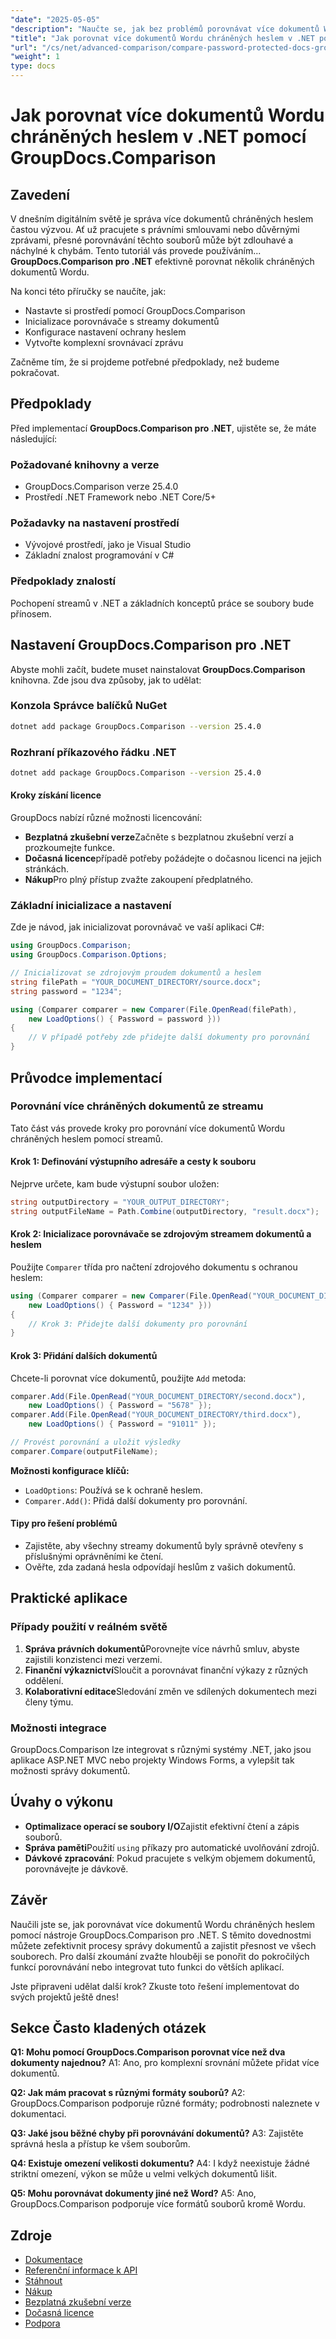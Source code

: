 ```yaml
---
"date": "2025-05-05"
"description": "Naučte se, jak bez problémů porovnávat více dokumentů Wordu chráněných heslem pomocí nástroje GroupDocs.Comparison pro .NET. Postupujte podle tohoto podrobného návodu s příklady kódu a praktickými aplikacemi."
"title": "Jak porovnat více dokumentů Wordu chráněných heslem v .NET pomocí GroupDocs.Comparison"
"url": "/cs/net/advanced-comparison/compare-password-protected-docs-groupdocs-dotnet/"
"weight": 1
type: docs
---
```

# Jak porovnat více dokumentů Wordu chráněných heslem v .NET pomocí GroupDocs.Comparison

## Zavedení
V dnešním digitálním světě je správa více dokumentů chráněných heslem častou výzvou. Ať už pracujete s právními smlouvami nebo důvěrnými zprávami, přesné porovnávání těchto souborů může být zdlouhavé a náchylné k chybám. Tento tutoriál vás provede používáním... **GroupDocs.Comparison pro .NET** efektivně porovnat několik chráněných dokumentů Wordu.

Na konci této příručky se naučíte, jak:
- Nastavte si prostředí pomocí GroupDocs.Comparison
- Inicializace porovnávače s streamy dokumentů
- Konfigurace nastavení ochrany heslem
- Vytvořte komplexní srovnávací zprávu

Začněme tím, že si projdeme potřebné předpoklady, než budeme pokračovat.

## Předpoklady
Před implementací **GroupDocs.Comparison pro .NET**, ujistěte se, že máte následující:

### Požadované knihovny a verze
- GroupDocs.Comparison verze 25.4.0
- Prostředí .NET Framework nebo .NET Core/5+

### Požadavky na nastavení prostředí
- Vývojové prostředí, jako je Visual Studio
- Základní znalost programování v C#

### Předpoklady znalostí
Pochopení streamů v .NET a základních konceptů práce se soubory bude přínosem.

## Nastavení GroupDocs.Comparison pro .NET
Abyste mohli začít, budete muset nainstalovat **GroupDocs.Comparison** knihovna. Zde jsou dva způsoby, jak to udělat:

### Konzola Správce balíčků NuGet
```bash
dotnet add package GroupDocs.Comparison --version 25.4.0
```

### Rozhraní příkazového řádku .NET
```bash
dotnet add package GroupDocs.Comparison --version 25.4.0
```

#### Kroky získání licence
GroupDocs nabízí různé možnosti licencování:
- **Bezplatná zkušební verze**Začněte s bezplatnou zkušební verzí a prozkoumejte funkce.
- **Dočasná licence**případě potřeby požádejte o dočasnou licenci na jejich stránkách.
- **Nákup**Pro plný přístup zvažte zakoupení předplatného.

### Základní inicializace a nastavení
Zde je návod, jak inicializovat porovnávač ve vaší aplikaci C#:

```csharp
using GroupDocs.Comparison;
using GroupDocs.Comparison.Options;

// Inicializovat se zdrojovým proudem dokumentů a heslem
string filePath = "YOUR_DOCUMENT_DIRECTORY/source.docx";
string password = "1234";

using (Comparer comparer = new Comparer(File.OpenRead(filePath), 
    new LoadOptions() { Password = password }))
{
    // V případě potřeby zde přidejte další dokumenty pro porovnání
}
```

## Průvodce implementací
### Porovnání více chráněných dokumentů ze streamu
Tato část vás provede kroky pro porovnání více dokumentů Wordu chráněných heslem pomocí streamů.

#### Krok 1: Definování výstupního adresáře a cesty k souboru
Nejprve určete, kam bude výstupní soubor uložen:

```csharp
string outputDirectory = "YOUR_OUTPUT_DIRECTORY";
string outputFileName = Path.Combine(outputDirectory, "result.docx");
```

#### Krok 2: Inicializace porovnávače se zdrojovým streamem dokumentů a heslem
Použijte `Comparer` třída pro načtení zdrojového dokumentu s ochranou heslem:

```csharp
using (Comparer comparer = new Comparer(File.OpenRead("YOUR_DOCUMENT_DIRECTORY/source.docx"), 
    new LoadOptions() { Password = "1234" }))
{
    // Krok 3: Přidejte další dokumenty pro porovnání
}
```

#### Krok 3: Přidání dalších dokumentů
Chcete-li porovnat více dokumentů, použijte `Add` metoda:

```csharp
comparer.Add(File.OpenRead("YOUR_DOCUMENT_DIRECTORY/second.docx"), 
    new LoadOptions() { Password = "5678" });
comparer.Add(File.OpenRead("YOUR_DOCUMENT_DIRECTORY/third.docx"), 
    new LoadOptions() { Password = "91011" });

// Provést porovnání a uložit výsledky
comparer.Compare(outputFileName);
```

**Možnosti konfigurace klíčů:**
- `LoadOptions`: Používá se k ochraně heslem.
- `Comparer.Add()`: Přidá další dokumenty pro porovnání.

#### Tipy pro řešení problémů
- Zajistěte, aby všechny streamy dokumentů byly správně otevřeny s příslušnými oprávněními ke čtení.
- Ověřte, zda zadaná hesla odpovídají heslům z vašich dokumentů.

## Praktické aplikace
### Případy použití v reálném světě
1. **Správa právních dokumentů**Porovnejte více návrhů smluv, abyste zajistili konzistenci mezi verzemi.
2. **Finanční výkaznictví**Sloučit a porovnávat finanční výkazy z různých oddělení.
3. **Kolaborativní editace**Sledování změn ve sdílených dokumentech mezi členy týmu.

### Možnosti integrace
GroupDocs.Comparison lze integrovat s různými systémy .NET, jako jsou aplikace ASP.NET MVC nebo projekty Windows Forms, a vylepšit tak možnosti správy dokumentů.

## Úvahy o výkonu
- **Optimalizace operací se soubory I/O**Zajistit efektivní čtení a zápis souborů.
- **Správa paměti**Použití `using` příkazy pro automatické uvolňování zdrojů.
- **Dávkové zpracování**: Pokud pracujete s velkým objemem dokumentů, porovnávejte je dávkově.

## Závěr
Naučili jste se, jak porovnávat více dokumentů Wordu chráněných heslem pomocí nástroje GroupDocs.Comparison pro .NET. S těmito dovednostmi můžete zefektivnit procesy správy dokumentů a zajistit přesnost ve všech souborech. Pro další zkoumání zvažte hlouběji se ponořit do pokročilých funkcí porovnávání nebo integrovat tuto funkci do větších aplikací.

Jste připraveni udělat další krok? Zkuste toto řešení implementovat do svých projektů ještě dnes!

## Sekce Často kladených otázek
**Q1: Mohu pomocí GroupDocs.Comparison porovnat více než dva dokumenty najednou?**
A1: Ano, pro komplexní srovnání můžete přidat více dokumentů.

**Q2: Jak mám pracovat s různými formáty souborů?**
A2: GroupDocs.Comparison podporuje různé formáty; podrobnosti naleznete v dokumentaci.

**Q3: Jaké jsou běžné chyby při porovnávání dokumentů?**
A3: Zajistěte správná hesla a přístup ke všem souborům.

**Q4: Existuje omezení velikosti dokumentu?**
A4: I když neexistuje žádné striktní omezení, výkon se může u velmi velkých dokumentů lišit.

**Q5: Mohu porovnávat dokumenty jiné než Word?**
A5: Ano, GroupDocs.Comparison podporuje více formátů souborů kromě Wordu.

## Zdroje
- [Dokumentace](https://docs.groupdocs.com/comparison/net/)
- [Referenční informace k API](https://reference.groupdocs.com/comparison/net/)
- [Stáhnout](https://releases.groupdocs.com/comparison/net/)
- [Nákup](https://purchase.groupdocs.com/buy)
- [Bezplatná zkušební verze](https://releases.groupdocs.com/comparison/net/)
- [Dočasná licence](https://purchase.groupdocs.com/temporary-license/)
- [Podpora](https://forum.groupdocs.com/c/comparison/)